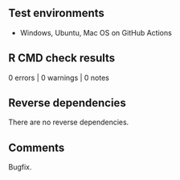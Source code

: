 ## Test environments

* Windows, Ubuntu, Mac OS on GitHub Actions

## R CMD check results

0 errors | 0 warnings | 0 notes

## Reverse dependencies

There are no reverse dependencies.

## Comments

Bugfix.
